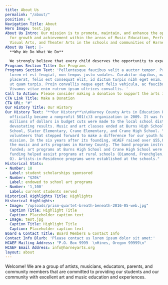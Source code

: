 ```yaml
---
title: About Us
permalink: "/about/"
position: 4
Navigation Title: About
Hero Image: test.jpg
About Us Intro: Our mission is to promote, maintain, and enhance the opportunities
  for growth and achievement within the areas of Music Education, Performing Arts,
  Visual Arts, and Theater Arts in the schools and communities of Harney County.
About Us Text: |-
  **Why We Do What We Do**

  We strongly believe that every child deserves the opportunity to expand their horizons from the exposure to, appreciation and performance of music and the arts. There is no question that this type of education benefits at-risk kids, opens doors of opportunity to dedicated students and increases academic ability for all.
Programs Section Title: Our Programs
Programs Section Text: 'Pellentesque faucibus velit a auctor tempor. Proin tristique
  lorem et est feugiat, non tempus justo sodales. Curabitur dapibus, mauris sed dapibus
  placerat, felis est consequat elit, id dictum turpis nibh eget enim. Vestibulum
  ut quam turpis. Proin convallis neque eget felis vehicula, ac faucibus augue aliquam.
  Vivamus vitae enim rutrum ipsum ultrices convallis. '
Call to Action: Please consider making a donation to support the arts in Harney County.
CTA Link Title: Make a Donation
CTA URL: "#"
Our History Title: Our History
Our History Text: "**Our History**\n\nHarney County Arts in Education Foundation (HCAEF)
  officially became a nonprofit 501(c)3 organization in 2009. It was founded after
  millions of dollars in budget cuts were made to the local school districts, with
  devastating results. Music and art classes ended at Burns High School, Hines Middle
  School, Slater Elementary, Crane Elementary, and Crane High School. \n\nThe dedicated
  volunteers that stepped forward to make a difference for our youth have kept our
  mission. In the six years after its founding, HCAEF raised over $55,000 to support
  the music and arts programs in Harney County. The band program instructor was fully
  funded; art programs at Burns High School and Crane High School were restored, and
  funding helped assist programs at rural schools (Diamond, Frenchglen, and Double
  O). Artists-in-Residence programs were established at the schools."
Historical Stats:
- Number: 18
  Label: student scholarships sponsored
- Number: "$20k"
  Label: endowed to school art programs
- Number: '1,100'
  Label: current students served
Historical Highlights Title: Highlights
Historical Highlights:
- Image: "/uploads/prism-quartet-breath-beneath-2016-05-web.jpg"
  Caption Title: Highlight Title
  Caption: Placeholder caption text
- Image: test.jpg
  Caption Title: Highlight Title
  Caption: Placeholder caption text
Board & Contact Title: Board Members & Contact Info
Contact Info Blurb: 'Please contact us lorem ipsum dolor sit amet:'
HCAEF Mailing Address: "P.O. Box 9999  \nHines, Oregon 99999\n"
HCAEF Email Address: info@harneyarts.org
layout: about
---
```


Welcome! We are a group of artists, musicians, educators, parents, and community members that are committed to providing our students and our community with excellent art and music education and experiences.
